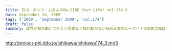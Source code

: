 ```yaml
---
title: 石川・ホンマ・ぶるんのBe-SIDE Your Life! vol.174-3
date: September 24, 2009
tags: ['2009', 'September 2009', 'vol.174']
draft: false
summary: 政界が揺れ動いても全く問題なく揺れ動かない毎週三本のビーサイ！DVD第二弾は４０００円になりましたが反響多数！是非ともお手に取ってください。NAMAE
---
```


http://project-phi.ddo.jp/ishikawa/ishikawa174_3.mp3
